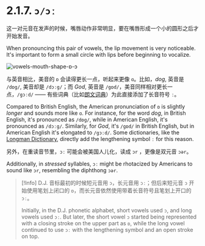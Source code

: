 # 2.1.7. `ɔ/ɔː`

这一对元音在发声的时候，嘴唇动作非常明显，要在嘴唇形成一个小的圆形之后才开始发音。

When pronouncing this pair of vowels, the lip movement is very noticeable. It's important to form a small circle with lips before beginning to vocalize.

![vowels-mouth-shape-ɒ-ɔ](/images/vowels-mouth-shape-ɒ-ɔ.svg)

与英音相比，美音的 `ɒ` 会读得更长一点，听起来更像 `ɑ`。比如，*dog*, 英音是 `/dɒg/`, 美音却是 `/dɔːg/`；而 *God*, 英音是 `/gɒd/`，美音同样相对更长一点，`/gɔːd/` —— 有些词典（比如[朗文词典](https://www.ldoceonline.com/dictionary/dog)）为此直接添加了长音符号 `ː`。

Compared to British English, the American pronunciation of `ɒ` is slightly *longer* and sounds more like `ɑ`. For instance, for the word *dog*, in British English, it's pronounced as `/dɒg/`, while in American English, it's pronounced as `/dɔːg/`. Similarly, for *God*, it's `/gɒd/` in British English, but in American English it's elongated to `/gɔːd/`. Some dictionaries, like the [Longman Dictionary](https://www.ldoceonline.com/dictionary/dog), directly add the lengthening symbol `ː` for this reason.

另外，在重读音节里，`ɔː` 可能会被美国人儿化，读成 `ɔr` ，更像是双元音 `ɔər`。

Additionally, in *stressed* syllables, `ɔː` might be rhotacized by Americans to sound like `ɔr`, resembling the diphthong `ɔər`.

> [!Info]
> D.J. 音标最初的时候短元音用 `ɔ`，长元音用 `ɔː`；但后来短元音 `ɔ` 开始使用笔划上闭口的 `ɒ`，而长元音依然使用带着长音符号且笔划上开口的 `ɔː`。
>  
> Initially, in the D.J. phonetic alphabet, short vowels used `ɔ`, and long vowels used `ɔː`. But later, the short vowel `ɔ` started being represented with a closing stroke on the upper part as `ɒ`, while the long vowel continued to use `ɔː` with the lengthening symbol and an open stroke on top.
